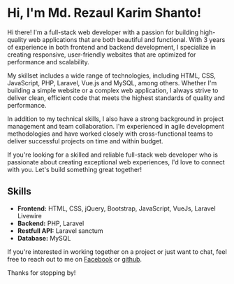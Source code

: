 # Hi, I'm Md. Rezaul Karim Shanto!

Hi there! I'm a full-stack web developer with a passion for building high-quality web applications that are both beautiful and functional. With 3 years of experience in both frontend and backend development, I specialize in creating responsive, user-friendly websites that are optimized for performance and scalability.

My skillset includes a wide range of technologies, including HTML, CSS, JavaScript, PHP, Laravel, Vue.js and MySQL, among others. Whether I'm building a simple website or a complex web application, I always strive to deliver clean, efficient code that meets the highest standards of quality and performance.

In addition to my technical skills, I also have a strong background in project management and team collaboration. I'm experienced in agile development methodologies and have worked closely with cross-functional teams to deliver successful projects on time and within budget.

If you're looking for a skilled and reliable full-stack web developer who is passionate about creating exceptional web experiences, I'd love to connect with you. Let's build something great together!

## Skills

- **Frontend:** HTML, CSS, jQuery, Bootstrap, JavaScript, VueJs, Laravel Livewire
- **Backend:** PHP, Laravel
- **Restfull API:** Laravel sanctum
- **Database:** MySQL

<!-- ## Projects

Here are a few examples of projects I've worked on:

- [Project Name 1](link): Brief description of the project.
- [Project Name 2](link): Brief description of the project.
- [Project Name 3](link): Brief description of the project. -->

<!-- ## Contact Me -->

If you're interested in working together on a project or just want to chat, feel free to reach out to me on [Facebook](https://www.facebook.com/professional.laravel.developer) or [github](https://github.com/mdrkshanto).

Thanks for stopping by!
